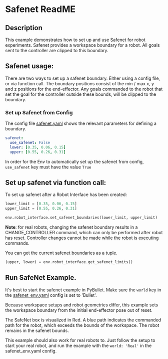 # Safenet ReadME

## Description
This example demonstrates how to set up and use Safenet for robot experiments. Safenet provides a 
workspace boundary for a robot. All goals sent to the controller are clipped to this boundary. 


## Safenet usage: 
There are two ways to set up a safenet boundary. Either using a config file, or via function call. 
The boundary positions consist of the min / max x, y and z positions for the end-effector. Any goals
commanded to the robot that set the goal for the controller outside these bounds, will be clipped to 
the boundary.

### Set up Safenet from Config
The config file [safenet.yaml](safenet.yaml) shows the relevant parameters for defining a boundary. 


```yaml
safenet: 
  use_safenet: False
  lower: [0.35, 0.06, 0.15]
  upper: [0.55, 0.26, 0.31]
```

In order for the Env to automatically set up the safenet from config, `use_safenet` key must have the value `True`

## Set up safenet via function call: 
To set up safenet after a Robot Interface has been created: 

```python
lower_limit = [0.35, 0.06, 0.15]
upper_limit = [0.55, 0.26, 0.31]

env.robot_interface.set_safenet_boundaries(lower_limit, upper_limit)
```

**Note**: for real robots, changing the safenet boundary results in a CHANGE_CONTROLLER command, which can only be performed after robot has reset. Controller changes cannot be made while the robot is executing commands.

You can get the current safenet boundaries as a tuple. 
```python
(upper, lower) = env.robot_interface.get_safenet_limits()
```

## Run SafeNet Example. 
It's best to start the safenet example in PyBullet. Make sure the `world` key in the [safenet_env.yaml](safenet_env.yaml) config is set to 'Bullet'. 

Because workspace setups and robot geometries differ, this example sets the workspace boundary from the initial end-effector pose out of reset. 

The SafeNet box is visualized in Red. A blue path indicates the commanded path for the robot, which exceeds the bounds of the workspace. The robot remains in the safenet bounds. 

This example should also work for real robots to. Just follow the setup to start your real robot, and run the example with the `world: 'Real'` in the safenet_env.yaml config.